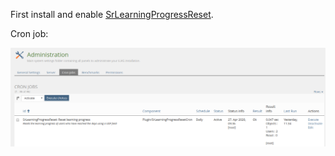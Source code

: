 First install and enable [SrLearningProgressReset](https://github.com/studer-raimann/SrLearningProgressReset).

Cron job:

![Cron job](./images/cron_job.png)
